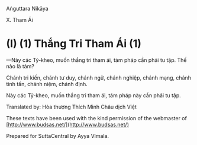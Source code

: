  

Aṅguttara Nikāya

X. Tham Ái

# (I) (1) Thắng Tri Tham Ái (1)

—Này các Tỷ-kheo, muốn thắng tri tham ái, tám pháp cần phải tu tập. Thế nào là tám?

Chánh tri kiến, chánh tư duy, chánh ngữ, chánh nghiệp, chánh mạng, chánh tinh tấn, chánh niệm, chánh định.

Này các Tỷ-kheo, muốn thắng tri tham ái, tám pháp này cần phải tu tập.

Translated by: Hòa thượng Thích Minh Châu dịch Việt

These texts have been used with the kind permission of the webmaster of [http://www.budsas.net/](http://www.budsas.net/)

Prepared for SuttaCentral by Ayya Vimala.